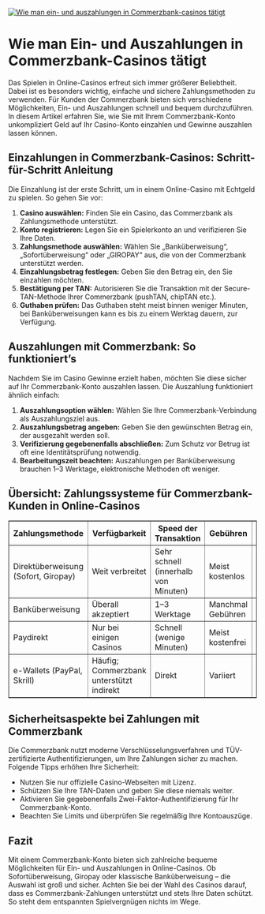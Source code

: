 [![Wie man ein- und auszahlungen in Commerzbank-casinos tätigt](https://123-caf.pages.dev/gitsignup.png)](https://vrmoo.ru/Bt82HjjY)

<h1>Wie man Ein- und Auszahlungen in Commerzbank-Casinos tätigt</h1>  <p>Das Spielen in Online-Casinos erfreut sich immer größerer Beliebtheit. Dabei ist es besonders wichtig, einfache und sichere Zahlungsmethoden zu verwenden. Für Kunden der Commerzbank bieten sich verschiedene Möglichkeiten, Ein- und Auszahlungen schnell und bequem durchzuführen. In diesem Artikel erfahren Sie, wie Sie mit Ihrem Commerzbank-Konto unkompliziert Geld auf Ihr Casino-Konto einzahlen und Gewinne auszahlen lassen können.</p>  <h2>Einzahlungen in Commerzbank-Casinos: Schritt-für-Schritt Anleitung</h2>  <p>Die Einzahlung ist der erste Schritt, um in einem Online-Casino mit Echtgeld zu spielen. So gehen Sie vor:</p>  <ol>   <li><strong>Casino auswählen:</strong> Finden Sie ein Casino, das Commerzbank als Zahlungsmethode unterstützt.</li>   <li><strong>Konto registrieren:</strong> Legen Sie ein Spielerkonto an und verifizieren Sie Ihre Daten.</li>   <li><strong>Zahlungsmethode auswählen:</strong> Wählen Sie „Banküberweisung“, „Sofortüberweisung“ oder „GIROPAY“ aus, die von der Commerzbank unterstützt werden.</li>   <li><strong>Einzahlungsbetrag festlegen:</strong> Geben Sie den Betrag ein, den Sie einzahlen möchten.</li>   <li><strong>Bestätigung per TAN:</strong> Autorisieren Sie die Transaktion mit der Secure-TAN-Methode Ihrer Commerzbank (pushTAN, chipTAN etc.).</li>   <li><strong>Guthaben prüfen:</strong> Das Guthaben steht meist binnen weniger Minuten, bei Banküberweisungen kann es bis zu einem Werktag dauern, zur Verfügung.</li> </ol>  <h2>Auszahlungen mit Commerzbank: So funktioniert’s</h2>  <p>Nachdem Sie im Casino Gewinne erzielt haben, möchten Sie diese sicher auf Ihr Commerzbank-Konto auszahlen lassen. Die Auszahlung funktioniert ähnlich einfach:</p>  <ol>   <li><strong>Auszahlungsoption wählen:</strong> Wählen Sie Ihre Commerzbank-Verbindung als Auszahlungsziel aus.</li>   <li><strong>Auszahlungsbetrag angeben:</strong> Geben Sie den gewünschten Betrag ein, der ausgezahlt werden soll.</li>   <li><strong>Verifizierung gegebenenfalls abschließen:</strong> Zum Schutz vor Betrug ist oft eine Identitätsprüfung notwendig.</li>   <li><strong>Bearbeitungszeit beachten:</strong> Auszahlungen per Banküberweisung brauchen 1–3 Werktage, elektronische Methoden oft weniger.</li> </ol>  <h2>Übersicht: Zahlungssysteme für Commerzbank-Kunden in Online-Casinos</h2>  <table border="1" cellpadding="8" cellspacing="0">   <thead>     <tr>       <th>Zahlungsmethode</th>       <th>Verfügbarkeit</th>       <th>Speed der Transaktion</th>       <th>Gebühren</th>       <th>Besonderheiten</th>     </tr>   </thead>   <tbody>     <tr>       <td>Direktüberweisung (Sofort, Giropay)</td>       <td>Weit verbreitet</td>       <td>Sehr schnell (innerhalb von Minuten)</td>       <td>Meist kostenlos</td>       <td>Secure-TAN erforderlich</td>     </tr>     <tr>       <td>Banküberweisung</td>       <td>Überall akzeptiert</td>       <td>1–3 Werktage</td>       <td>Manchmal Gebühren</td>       <td>Hohe Sicherheit, langsam</td>     </tr>     <tr>       <td>Paydirekt</td>       <td>Nur bei einigen Casinos</td>       <td>Schnell (wenige Minuten)</td>       <td>Meist kostenfrei</td>       <td>Einfach mit Commerzbank-Konto</td>     </tr>     <tr>       <td>e-Wallets (PayPal, Skrill)</td>       <td>Häufig; Commerzbank unterstützt indirekt</td>       <td>Direkt</td>       <td>Variiert</td>       <td>Schnelle Einzahlungen/Auszahlungen</td>     </tr>   </tbody> </table>  <h2>Sicherheitsaspekte bei Zahlungen mit Commerzbank</h2>  <p>Die Commerzbank nutzt moderne Verschlüsselungsverfahren und TÜV-zertifizierte Authentifizierungen, um Ihre Zahlungen sicher zu machen. Folgende Tipps erhöhen Ihre Sicherheit:</p>  <ul>   <li>Nutzen Sie nur offizielle Casino-Webseiten mit Lizenz.</li>   <li>Schützen Sie Ihre TAN-Daten und geben Sie diese niemals weiter.</li>   <li>Aktivieren Sie gegebenenfalls Zwei-Faktor-Authentifizierung für Ihr Commerzbank-Konto.</li>   <li>Beachten Sie Limits und überprüfen Sie regelmäßig Ihre Kontoauszüge.</li> </ul>  <h2>Fazit</h2>  <p>Mit einem Commerzbank-Konto bieten sich zahlreiche bequeme Möglichkeiten für Ein- und Auszahlungen in Online-Casinos. Ob Sofortüberweisung, Giropay oder klassische Banküberweisung – die Auswahl ist groß und sicher. Achten Sie bei der Wahl des Casinos darauf, dass es Commerzbank-Zahlungen unterstützt und stets Ihre Daten schützt. So steht dem entspannten Spielvergnügen nichts im Wege.</p>